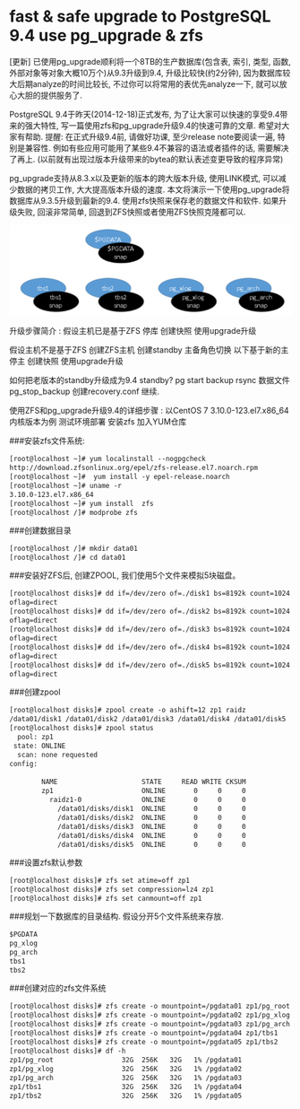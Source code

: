 
# fast & safe upgrade to PostgreSQL 9.4 use pg_upgrade & zfs

[更新]
已使用pg_upgrade顺利将一个8TB的生产数据库(包含表, 索引, 类型, 函数, 外部对象等对象大概10万个)从9.3升级到9.4, 升级比较快(约2分钟), 因为数据库较大后期analyze的时间比较长, 不过你可以将常用的表优先analyze一下, 就可以放心大胆的提供服务了.


PostgreSQL 9.4于昨天(2014-12-18)正式发布, 为了让大家可以快速的享受9.4带来的强大特性, 写一篇使用zfs和pg_upgrade升级9.4的快速可靠的文章. 希望对大家有帮助.
提醒:
在正式升级9.4前, 请做好功课, 至少release note要阅读一遍, 特别是兼容性. 例如有些应用可能用了某些9.4不兼容的语法或者插件的话, 需要解决了再上. (以前就有出现过版本升级带来的bytea的默认表述变更导致的程序异常)

pg_upgrade支持从8.3.x以及更新的版本的跨大版本升级, 使用LINK模式, 可以减少数据的拷贝工作, 大大提高版本升级的速度.
本文将演示一下使用pg_upgrade将数据库从9.3.5升级到最新的9.4.
使用zfs快照来保存老的数据文件和软件. 如果升级失败, 回滚非常简单, 回退到ZFS快照或者使用ZFS快照克隆都可以.

![架构](https://github.com/rockgs/PostgreSQL/blob/master/upgrade%20to%20PostgreSQL%209.4/pgupdate9.4.png)

升级步骤简介 : 
假设主机已是基于ZFS
  停库
  创建快照
  使用upgrade升级

假设主机不是基于ZFS
  创建ZFS主机
  创建standby
  主备角色切换
  以下基于新的主
  停主
  创建快照
  使用upgrade升级

如何把老版本的standby升级成为9.4 standby?
  pg start backup
  rsync 数据文件
  pg_stop_backup
  创建recovery.conf 继续.

使用ZFS和pg_upgrade升级9.4的详细步骤 : 
以CentOS 7 3.10.0-123.el7.x86_64内核版本为例
测试环境部署
安装zfs
加入YUM仓库

###安装zfs文件系统:
```
[root@localhost ~]# yum localinstall --nogpgcheck http://download.zfsonlinux.org/epel/zfs-release.el7.noarch.rpm
[root@localhost ~]#  yum install -y epel-release.noarch 
[root@localhost ~]# uname -r
3.10.0-123.el7.x86_64
[root@localhost ~]# yum install  zfs 
[root@localhost /]# modprobe zfs
```
###创建数据目录
```
[root@localhost /]# mkdir data01
[root@localhost /]# cd data01
```

###安装好ZFS后, 创建ZPOOL, 我们使用5个文件来模拟5块磁盘。
```
[root@localhost disks]# dd if=/dev/zero of=./disk1 bs=8192k count=1024 oflag=direct
[root@localhost disks]# dd if=/dev/zero of=./disk2 bs=8192k count=1024 oflag=direct
[root@localhost disks]# dd if=/dev/zero of=./disk3 bs=8192k count=1024 oflag=direct
[root@localhost disks]# dd if=/dev/zero of=./disk4 bs=8192k count=1024 oflag=direct
[root@localhost disks]# dd if=/dev/zero of=./disk5 bs=8192k count=1024 oflag=direct
```
###创建zpool
```
[root@localhost disks]# zpool create -o ashift=12 zp1 raidz /data01/disk1 /data01/disk2 /data01/disk3 /data01/disk4 /data01/disk5
[root@localhost disks]# zpool status
  pool: zp1
 state: ONLINE
  scan: none requested
config:

        NAME                     STATE     READ WRITE CKSUM
        zp1                      ONLINE       0     0     0
          raidz1-0               ONLINE       0     0     0
            /data01/disks/disk1  ONLINE       0     0     0
            /data01/disks/disk2  ONLINE       0     0     0
            /data01/disks/disk3  ONLINE       0     0     0
            /data01/disks/disk4  ONLINE       0     0     0
            /data01/disks/disk5  ONLINE       0     0     0
```

###设置zfs默认参数 
```
[root@localhost disks]# zfs set atime=off zp1
[root@localhost disks]# zfs set compression=lz4 zp1
[root@localhost disks]# zfs set canmount=off zp1
```
###规划一下数据库的目录结构.
假设分开5个文件系统来存放.
```
$PGDATA
pg_xlog
pg_arch
tbs1
tbs2
```
###创建对应的zfs文件系统
```
[root@localhost disks]# zfs create -o mountpoint=/pgdata01 zp1/pg_root
[root@localhost disks]# zfs create -o mountpoint=/pgdata02 zp1/pg_xlog
[root@localhost disks]# zfs create -o mountpoint=/pgdata03 zp1/pg_arch
[root@localhost disks]# zfs create -o mountpoint=/pgdata04 zp1/tbs1
[root@localhost disks]# zfs create -o mountpoint=/pgdata05 zp1/tbs2
[root@localhost disks]# df -h
zp1/pg_root                 32G  256K   32G   1% /pgdata01
zp1/pg_xlog                 32G  256K   32G   1% /pgdata02
zp1/pg_arch                 32G  256K   32G   1% /pgdata03
zp1/tbs1                    32G  256K   32G   1% /pgdata04
zp1/tbs2                    32G  256K   32G   1% /pgdata05
```


